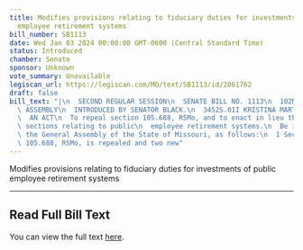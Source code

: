 ```yaml
---
title: Modifies provisions relating to fiduciary duties for investments of public
  employee retirement systems
bill_number: SB1113
date: Wed Jan 03 2024 00:00:00 GMT-0600 (Central Standard Time)
status: Introduced
chamber: Senate
sponsor: Unknown
vote_summary: Unavailable
legiscan_url: https://legiscan.com/MO/text/SB1113/id/2861762
draft: false
bill_text: "|\n  SECOND REGULAR SESSION\n  SENATE BILL NO. 1113\n  102ND GENERA L\
  \ ASSEMBLY\n  INTRODUCED BY SENATOR BLACK.\n  3452S.01I KRISTINA MARTIN, Secretary\n\
  \  AN ACT\n  To repeal section 105.688, RSMo, and to enact in lieu thereof two new\
  \ sections relating to public\n  employee retirement systems.\n  Be it enacted by\
  \ the General Assembly of the State of Missouri, as follows:\n  1 Section A. Section\
  \ 105.688, RSMo, is repealed and two new"
---
```

Modifies provisions relating to fiduciary duties for investments of public employee retirement systems

---

## Read Full Bill Text

You can view the full text [here](https://legiscan.com/MO/text/SB1113/id/2861762).
